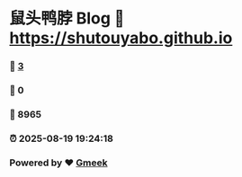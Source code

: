 # 鼠头鸭脖 Blog :link: https://shutouyabo.github.io 
### :page_facing_up: [3](https://shutouyabo.github.io/tag.html) 
### :speech_balloon: 0 
### :hibiscus: 8965 
### :alarm_clock: 2025-08-19 19:24:18 
### Powered by :heart: [Gmeek](https://github.com/Meekdai/Gmeek)

